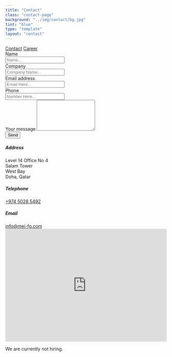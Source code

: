 ```yaml
---
title: "Contact"
class: "contact-page"
background: "../img/contact/bg.jpg"
tint: "blue"
type: "template"
layout: "contact"
---
```

<div class="container content-contact-left">
  <div class="row">
    <div class="col-sm-2">
      <div class="nav flex-column nav-pills" id="v-pills-tab" role="tablist" aria-orientation="vertical">
        <a class="nav-link nav-link-contact active" id="v-pills-contact-tab" data-toggle="pill" href="#v-pills-contact" role="tab" aria-controls="v-pills-contact" aria-selected="true">Contact</a>
        <a class="nav-link nav-link-contact" id="v-pills-career-tab" data-toggle="pill" href="#v-pills-career" role="tab" aria-controls="v-pills-career" aria-selected="false">Career</a>
      </div>
    </div>
    <div class="col-sm-10">
      <div class="tab-content" id="v-pills-tabContent">  
        <div class="tab-pane fade show active" id="v-pills-contact" role="tabpanel" aria-labelledby="v-pills-contact-tab">       
          <div class="row">
            <div class="col-sm-6 mr-auto">
              <div class="contactform">
                <form role="form" id="contact-form" method="post" netlify>
                <label>Name</label>
                  <div class="input-group">
                    <div class="input-group-prepend">
                      <span class="input-group-text"><i class="now-ui-icons users_circle-08"></i></span>
                    </div>
                    <input type="text" class="form-control" name="Name" placeholder="Name..." aria-label="Name..." >
                  </div>
                  <label>Company</label>
                  <div class="input-group">
                    <div class="input-group-prepend">
                      <span class="input-group-text"><i class="now-ui-icons business_bank"></i></span>
                    </div>
                    <input type="text" class="form-control" name="Company Name" placeholder="Company Name..." aria-label="Company Name..." >
                  </div>
                  <label>Email address</label>
                  <div class="input-group">
                    <div class="input-group-prepend">
                      <span class="input-group-text" ><i class="now-ui-icons ui-1_email-85"></i></span>
                    </div>
                    <input type="email" class="form-control" name="Email" placeholder="Email Here..." aria-label="Email Here...">
                  </div>
                  <label>Phone</label>
                  <div class="input-group">
                    <div class="input-group-prepend">
                      <span class="input-group-text"><i class="now-ui-icons tech_mobile"></i></span>
                    </div>
                    <input type="text" class="form-control" name="Phone Number" placeholder="Number Here...">
                  </div>
                  <div class="form-group">
                    <label>Your message</label>
                    <textarea name="message" class="form-control" id="message" rows="6"></textarea>
                  </div>
                  <div class="submit text-center">
                    <input type="submit" class="btn btn-primary btn-raised btn-round btn-sm" value="Send" />
                  </div>
                </form>
              </div>
            </div>
            <div class="col-sm-6 mr-auto">    
              <div class="row">
                <div class="col-sm-6 mr-auto">          
                  <div class="info info-horizontal">
                    <div class="description">
                      <h5 class="info-title">Address</h4>
                      <p> Level 14 Office No 4<br>
                          Salam Tower<br>
                          West Bay<br>
                          Doha, Qatar
                          </p>       
                    </div>
                  </div>
                </div>
                <div class="col-sm-6 mr-auto">          
                  <div class="info info-horizontal">
                    <div class="description">
                      <h5 class="info-title">Telephone</h4>
                      <a href="tel:+97450285492">+974 5028 5492</a>
                      <h5 class="info-title">Email</h4>
                      <a href="mailto:info@mei-fg.com">info@mei-fg.com</a>          
                    </div>
                  </div>
                </div>
              </div>
              <div class="row">   
                <div class="col-sm-12">
                  <div class="map-responsive">
                    <iframe src="https://www.google.com/maps/embed?pb=!1m18!1m12!1m3!1d12131.060062000306!2d51.51982097895478!3d25.31811888960373!2m3!1f0!2f0!3f0!3m2!1i1024!2i768!4f13.1!3m3!1m2!1s0x3e45c4c6a8cba537%3A0xcbdfd72826770ce2!2zQWwgU2FsYW0gVG93ZXIsIEFsIEZ1bmR1cSBTdCwgRG9oYSwg5Y2h5aGU5bCU!5e0!3m2!1szh-CN!2ssg!4v1524318189067" width="100%" height="352px" frameborder="0" style="border:0" allowfullscreen></iframe>
                  </div>
                </div>
              </div>                
            </div>            
          </div>
        </div>
        <div class="tab-pane fade" id="v-pills-career" role="tabpanel" aria-labelledby="v-pills-career-tab">
            <p>
              We are currently not hiring.
            </p>         
        </div>
      </div>
    </div>
  </div>
</div>
